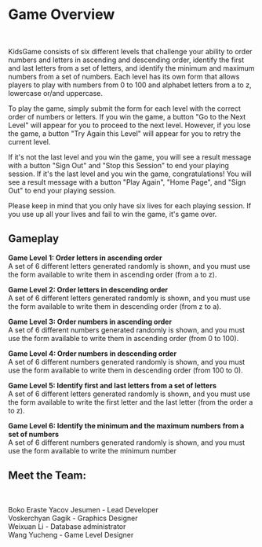 <h1>Game Overview</h1><br>
<p>
  KidsGame consists of six different levels that challenge your ability to order numbers and letters in ascending and descending order, identify the first and last letters from a set of letters, and identify the minimum and maximum numbers from a set of numbers. Each level has its own form that allows players to play with numbers from 0 to 100 and alphabet letters from a to z, lowercase or/and uppercase.
</p>

<p>
  To play the game, simply submit the form for each level with the correct order of numbers or letters. If you win the game, a button "Go to the Next Level" will appear for you to proceed to the next level. However, if you lose the game, a button "Try Again this Level" will appear for you to retry the current level.
</p>

<p>
  If it's not the last level and you win the game, you will see a result message with a button "Sign Out" and "Stop this Session" to end your playing session. If it's the last level and you win the game, congratulations! You will see a result message with a button "Play Again", "Home Page", and "Sign Out" to end your playing session.
</p>

<p>
  Please keep in mind that you only have six lives for each playing session. If you use up all your lives and fail to win the game, it's game over.
</p>

<h2>Gameplay</h2>

<p>
  <strong>Game Level 1: Order letters in ascending order</strong><br>
  A set of 6 different letters generated randomly is shown, and you must use the form available to write them in ascending order (from a to z).
</p>

<p>
  <strong>Game Level 2: Order letters in descending order</strong><br>
  A set of 6 different letters generated randomly is shown, and you must use the form available to write them in descending order (from z to a).
</p>

<p>
  <strong>Game Level 3: Order numbers in ascending order</strong><br>
  A set of 6 different numbers generated randomly is shown, and you must use the form available to write them in ascending order (from 0 to 100).
</p>

<p>
  <strong>Game Level 4: Order numbers in descending order</strong><br>
  A set of 6 different numbers generated randomly is shown, and you must use the form available to write them in descending order (from 100 to 0).
</p>

<p>
  <strong>Game Level 5: Identify first and last letters from a set of letters</strong><br>
  A set of 6 different letters generated randomly is shown, and you must use the form available to write the first letter and the last letter (from the order a to z).
</p>

<p>
  <strong>Game Level 6: Identify the minimum and the maximum numbers from a set of numbers</strong><br>
  A set of 6 different numbers generated randomly is shown, and you must use the form available to write the minimum number
</p>
<h2>Meet the Team:</h2>
<br>
<p>
  Boko Eraste Yacov Jesumen - Lead Developer<br>
  Voskerchyan Gagik - Graphics Designer<br>
  Weixuan Li - Database administrator<br>
  Wang Yucheng - Game Level Designer
</p>

